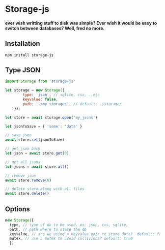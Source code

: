 Storage-js
=======
#### ever wish writting stuff to disk was simple? Ever wish it would be easy to switch between databases? Well, fred no more. 


## Installation
```
npm install storage-js
```
## Type JSON
```javascript
import Storage from 'storage-js'

let storage = new Storage({
        type: 'json', // sqlite, csv, ..etc
        keyvalue: false,
        path: './my_storages', // default: ./storage/
    });

let store = await storage.open('my_jsons')

let jsonToSave = { 'some': 'data' }

// save json
await store.set(jsonToSave)

// get json back
let json = await store.get(0)

// get all jsons
let jsons = await store.all()

// remove json
await store.remove(0)

// delete store along with all files
await store.delete()

```

## Options
```javascript
new Storage({
  type, // type of db to be used. ex: json, cvs, sqlite,               
  path, // path where to store the db                   
  keyValue, // are we using a keyvalue pair to store data?  default: false           
  mutex, // use a mutex to avoid collisions? default: true
  })
```
